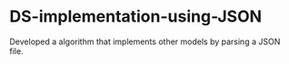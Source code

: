 # DS-implementation-using-JSON
Developed a algorithm that implements other models by parsing a JSON file.

